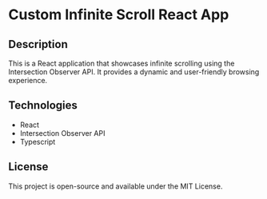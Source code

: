 # Custom Infinite Scroll React App

## Description

This is a React application that showcases infinite scrolling using the Intersection Observer API. It provides a dynamic and user-friendly browsing experience.

## Technologies
- React
- Intersection Observer API
- Typescript

## License
This project is open-source and available under the MIT License.
